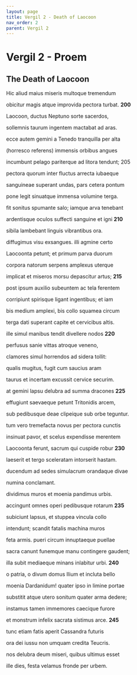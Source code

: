 ```yaml
---
layout: page
title: Vergil 2 - Death of Laocoon
nav_order: 2
parent: Vergil 2
---
```


# Vergil 2 - Proem

## The Death of Laocoon

Hic aliud maius miseris multoque tremendum

obicitur magis atque improvida pectora turbat.               **200**

Laocoon, ductus Neptuno sorte sacerdos,

sollemnis taurum ingentem mactabat ad aras.

ecce autem gemini a Tenedo tranquilla per alta

(horresco referens) immensis orbibus angues

incumbunt pelago pariterque ad litora tendunt;               205

pectora quorum inter fluctus arrecta iubaeque

sanguineae superant undas, pars cetera pontum

pone legit sinuatque immensa volumine terga.

fit sonitus spumante salo; iamque arva tenebant

ardentisque oculos suffecti sanguine et igni               **210**

sibila lambebant linguis vibrantibus ora.

diffugimus visu exsangues. illi agmine certo

Laocoonta petunt; et primum parva duorum

corpora natorum serpens amplexus uterque

implicat et miseros morsu depascitur artus;               **215**

post ipsum auxilio subeuntem ac tela ferentem

corripiunt spirisque ligant ingentibus; et iam

bis medium amplexi, bis collo squamea circum

terga dati superant capite et cervicibus altis.

ille simul manibus tendit divellere nodos               **220**

perfusus sanie vittas atroque veneno,

clamores simul horrendos ad sidera tollit:

qualis mugitus, fugit cum saucius aram

taurus et incertam excussit cervice securim.

at gemini lapsu delubra ad summa dracones               **225**

effugiunt saevaeque petunt Tritonidis arcem,

sub pedibusque deae clipeique sub orbe teguntur.

tum vero tremefacta novus per pectora cunctis

insinuat pavor, et scelus expendisse merentem

Laocoonta ferunt, sacrum qui cuspide robur               **230**

laeserit et tergo sceleratam intorserit hastam.

ducendum ad sedes simulacrum orandaque divae

numina conclamant.

dividimus muros et moenia pandimus urbis.

accingunt omnes operi pedibusque rotarum               **235**

subiciunt lapsus, et stuppea vincula collo

intendunt; scandit fatalis machina muros

feta armis. pueri circum innuptaeque puellae

sacra canunt funemque manu contingere gaudent;

illa subit mediaeque minans inlabitur urbi.               **240**

o patria, o divum domus Ilium et incluta bello

moenia Dardanidum! quater ipso in limine portae

substitit atque utero sonitum quater arma dedere;

instamus tamen immemores caecique furore

et monstrum infelix sacrata sistimus arce.               **245**

tunc etiam fatis aperit Cassandra futuris

ora dei iussu non umquam credita Teucris.

nos delubra deum miseri, quibus ultimus esset

ille dies, festa velamus fronde per urbem.
